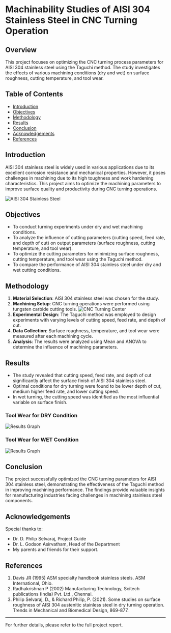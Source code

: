 # Machinability Studies of AISI 304 Stainless Steel in CNC Turning Operation

## Overview
This project focuses on optimizing the CNC turning process parameters for AISI 304 stainless steel using the Taguchi method. The study investigates the effects of various machining conditions (dry and wet) on surface roughness, cutting temperature, and tool wear.

## Table of Contents
- [Introduction](#introduction)
- [Objectives](#objectives)
- [Methodology](#methodology)
- [Results](#results)
- [Conclusion](#conclusion)
- [Acknowledgements](#acknowledgements)
- [References](#references)

## Introduction
AISI 304 stainless steel is widely used in various applications due to its excellent corrosion resistance and mechanical properties. However, it poses challenges in machining due to its high toughness and work hardening characteristics. This project aims to optimize the machining parameters to improve surface quality and productivity during CNC turning operations.

![AISI 304 Stainless Steel](https://github.com/user-attachments/assets/2a3ec730-6062-46dc-89e2-d5e81579e89f)

## Objectives
- To conduct turning experiments under dry and wet machining conditions.
- To analyze the influence of cutting parameters (cutting speed, feed rate, and depth of cut) on output parameters (surface roughness, cutting temperature, and tool wear).
- To optimize the cutting parameters for minimizing surface roughness, cutting temperature, and tool wear using the Taguchi method.
- To compare the performance of AISI 304 stainless steel under dry and wet cutting conditions.

## Methodology
1. **Material Selection**: AISI 304 stainless steel was chosen for the study.
2. **Machining Setup**: CNC turning operations were performed using tungsten carbide cutting tools.
   ![CNC Turning Center](https://github.com/user-attachments/assets/a69dee43-d298-44ea-a88e-40a1b48aad37)
3. **Experimental Design**: The Taguchi method was employed to design experiments with varying levels of cutting speed, feed rate, and depth of cut.
4. **Data Collection**: Surface roughness, temperature, and tool wear were measured after each machining cycle.
5. **Analysis**: The results were analyzed using Mean and ANOVA to determine the influence of machining parameters.

## Results
- The study revealed that cutting speed, feed rate, and depth of cut significantly affect the surface finish of AISI 304 stainless steel.
- Optimal conditions for dry turning were found to be lower depth of cut, medium higher feed rate, and lower cutting speed.
- In wet turning, the cutting speed was identified as the most influential variable on surface finish.

### Tool Wear for DRY Condition
![Results Graph](https://github.com/user-attachments/assets/ce11b6a9-9013-4a87-ab9a-110161af2611)


### Tool Wear for WET Condition
![Results Graph](https://github.com/user-attachments/assets/6b1b8e25-1697-415b-8416-9040acdd279d)

## Conclusion
The project successfully optimized the CNC turning parameters for AISI 304 stainless steel, demonstrating the effectiveness of the Taguchi method in improving machining performance. The findings provide valuable insights for manufacturing industries facing challenges in machining stainless steel components.

## Acknowledgements
Special thanks to:
- Dr. D. Philip Selvaraj, Project Guide
- Dr. L. Godson Asirvatham, Head of the Department
- My parents and friends for their support.

## References
1. Davis JR (1995) ASM specialty handbook stainless steels. ASM International, Ohio.
2. Radhakrishnan P (2002) Manufacturing Technology, Scitech publications (India) Pvt. Ltd., Chennai.
3. Philip Selvaraj, D., & Richard Philip, P. (2021). Some studies on surface roughness of AISI 304 austenitic stainless steel in dry turning operation. Trends in Mechanical and Biomedical Design, 869-877.

---

For further details, please refer to the full project report.
